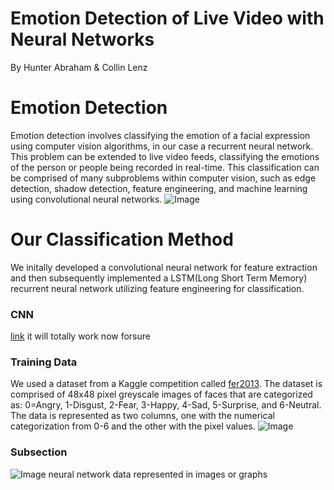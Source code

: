 # Emotion Detection of Live Video with Neural Networks
By Hunter Abraham & Collin Lenz

# Emotion Detection
Emotion detection involves classifying the emotion of a facial expression using computer vision algorithms, in our case a recurrent neural network. This problem can be extended to live video feeds, classifying the emotions of the person or people being recorded in real-time. This classification can be comprised of many subproblems within computer vision, such as edge detection, shadow detection, feature engineering, and machine learning using convolutional neural networks.  ![Image](https://cdn.vox-cdn.com/thumbor/GyrGqYz79xml_3VBPE-lXLf6zv0=/0x0:1592x1064/1200x0/filters:focal(0x0:1592x1064):no_upscale()/cdn.vox-cdn.com/uploads/chorus_asset/file/18334536/ll_1.png)

# Our Classification Method
We initally developed a convolutional neural network for feature extraction and then subsequently implemented a LSTM(Long Short Term Memory) recurrent neural network utilizing feature engineering for classification.
### CNN 
[link](page.html)
it will totally work now forsure
### Training Data
We used a dataset from a Kaggle competition called [fer2013](https://www.kaggle.com/deadskull7/fer2013). The dataset is comprised of 48x48 pixel greyscale images of faces that are categorized as: 0=Angry, 1-Disgust, 2-Fear, 3-Happy, 4-Sad, 5-Surprise, and 6-Neutral. The data is represented as two columns, one with the numerical categorization from 0-6 and the other with the pixel values.  ![Image](https://production-media.paperswithcode.com/datasets/FER2013-0000001434-01251bb8_415HDzL.jpg)



### Subsection 
![Image](https://images.contentstack.io/v3/assets/blt71da4c740e00faaa/blt886f949e52cc64c9/60130ad37957730fa57abdd0/RNN_Unrolled.jpg)  neural network data represented in images or graphs


